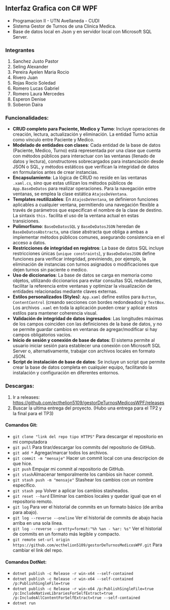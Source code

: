 ## Interfaz Grafica con C# WPF
- Programacion II - UTN Avellaneda - CUDI
- Sistema Gestor de Turnos de una Clinica Medica.
- Base de datos local en Json y en servidor local con Microsoft SQL Server.

### Integrantes
1. Sanchez Justo Pastor
2. Seling Alexander
3. Pereira Ayelen Maria Rocio
4. Rivero Juan
5. Rojas Rocio Soledad
6. Romero Lucas Gabriel
7. Romero Laura Mercedes
8. Esperon Denise
9. Soberon Daira

### Funcionalidades:
- **CRUD completo para Paciente, Medico y Turno**: Incluye operaciones de creación, lectura, actualización y eliminación. La entidad Turno actúa como vínculo entre Paciente y Medico.
- **Modelado de entidades con clases**: Cada entidad de la base de datos (Paciente, Medico, Turno) está representada por una clase que cuenta con métodos públicos para interactuar con las ventanas (llenado de datos y lectura), constructores sobrecargados para instanciación desde JSON o SQL, y métodos estáticos que verifican la integridad de datos en formularios antes de crear instancias.
- **Encapsulamiento**: La lógica de CRUD no reside en las ventanas `.xaml.cs`, sino que estas utilizan los métodos públicos de `App.BaseDeDatos` para realizar operaciones. Para la navegación entre ventanas, se emplea la clase estática `AtajosDeVentana`.
- **Templates reutilizables**: En `AtajosDeVentana`, se definieron funciones aplicables a cualquier ventana, permitiendo una navegación flexible a través de parámetros que especifican el nombre de la clase de destino. La sintaxis `this.` facilita el uso de la ventana actual en estas transiciones.
- **Polimorfismo**: `BaseDeDatosSQL` y `BaseDeDatosJSON` heredan de `BaseDeDatosAbstracta`, una clase abstracta que obliga a ambas a implementar métodos públicos comunes, asegurando consistencia en el acceso a datos.
- **Restricciones de integridad en registros**: La base de datos SQL incluye restricciones únicas (`unique constraints`), y `BaseDeDatosJSON` define funciones para verificar integridad, previniendo, por ejemplo, la eliminación de instancias con turnos asignados o modificaciones que dejen turnos sin paciente o medico.
- **Uso de diccionarios**: La base de datos se carga en memoria como objetos, utilizando diccionarios para evitar consultas SQL redundantes, facilitar la referencia entre ventanas y optimizar la visualización de entidades relacionadas mediante claves externas.
- **Estilos personalizados (Styles)**: `App.xaml` define estilos para `Button`, `ContentControl` (creando secciones con bordes redondeados) y `TextBox`. Los archivos `.xaml` en toda la aplicación pueden crear y aplicar estos estilos para mantener coherencia visual.
- **Validación de integridad de datos ingresados**: Las longitudes máximas de los campos coinciden con las definiciones de la base de datos, y no se permite guardar cambios en ventanas de agregar/modificar si hay campos obligatorios vacíos.
- **Inicio de sesión y conexión de base de datos**: El sistema permite al usuario iniciar sesión para establecer una conexión con Microsoft SQL Server o, alternativamente, trabajar con archivos locales en formato JSON.
- **Script de instalación de base de datos**: Se incluye un script que permite crear la base de datos completa en cualquier equipo, facilitando la instalación y configuración en diferentes entornos.


### Descargas:
1. Ir a releases: https://github.com/ecthelion5109/gestorDeTurnosMedicosWPF/releases
2. Buscar la ultima entrega del proyecto. (Hubo una entrega para el TP2 y la final para el TP3)


#### Comandos Git:
* `git clone "link del repo tipo HTTPS"` Para descargar el repositorio en mi computadora
* `git pull` Para tirar/descargar los commits del repositorio de GitHub.
* `git add *` Agregar/marcar todos los archivos.
* `git commit -m "mensaje"` Hacer un commit local con una descripcion de que hice.
* `git push` Empujar mi commit al repositorio de GitHub.
* `git stash`Almacenar temporalmente los cambios sin hacer commit.
* `git stash push -m "mensaje"` Stashear los cambios con un nombre específico.
* `git stash pop`  Volver a aplicar los cambios stasheados.
* `git reset --hard`  Eliminar los cambios locales y quedar igual que en el repositorio remoto.
* `git log`  Para ver el historial de commits en un formato básico (de arriba para abajo).
* `git log --reverse --oneline`  Ver el historial de commits de abajo hacia arriba en una sola línea.
* `git log --reverse --pretty=format:"%h %an - %ar: %s"` Ver el historial de commits en un formato más legible y compacto.
* `git remote set-url origin https://github.com/ecthelion5109/gestorDeTurnosMedicosWPF.git` Para cambiar el link del repo.


#### Comandos DotNet:
* `dotnet publish -c Release -r win-x64 --self-contained`
* `dotnet publish -c Release -r win-x64 --self-contained /p:PublishSingleFile=true`
* `dotnet publish -c Release -r win-x64 /p:PublishSingleFile=true /p:IncludeNativeLibrariesForSelfExtract=true /p:IncludeAllContentForSelfExtract=true --self-contained`
* `dotnet run`